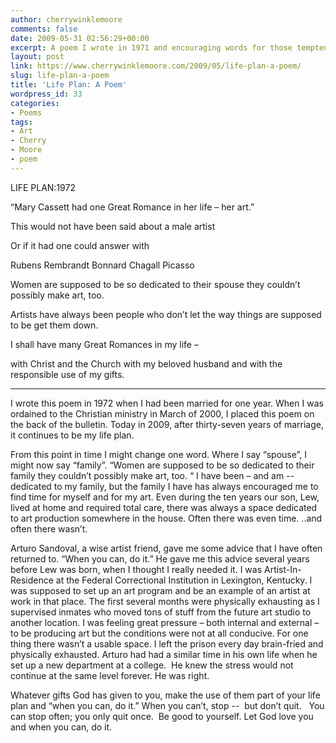 ```yaml
---
author: cherrywinklemoore
comments: false
date: 2009-05-31 02:56:29+00:00
excerpt: A poem I wrote in 1971 and encouraging words for those tempted to quit.
layout: post
link: https://www.cherrywinklemoore.com/2009/05/life-plan-a-poem/
slug: life-plan-a-poem
title: 'Life Plan: A Poem'
wordpress_id: 33
categories:
- Poems
tags:
- Art
- Cherry
- Moore
- poem
---
```


LIFE PLAN:1972

“Mary Cassett had one Great Romance
in her life – her art.”

This would not have been said
about a male artist

Or if it had one could answer with

Rubens
Rembrandt
Bonnard
Chagall
Picasso

Women are supposed to be
so dedicated to their spouse
they couldn’t possibly make art, too.

Artists have always been people
who don’t let the way things are
supposed to be
get them down.

I shall have many Great Romances in
my life –

with Christ and the Church
with my beloved husband
and with the responsible use of my gifts.

__________________________

I wrote this poem in 1972 when I had been married for one year. When I was ordained to the Christian ministry in March of 2000, I placed this poem on the back of the bulletin. Today in 2009, after thirty-seven years of marriage, it continues to be my life plan.

From this point in time I might change one word. Where I say “spouse”, I might now say “family”. “Women are supposed to be so dedicated to their family they couldn’t possibly make art, too. “ I have been – and am -- dedicated to my family, but the family I have has always encouraged me to find time for myself and for my art. Even during the ten years our son, Lew, lived at home and required total care, there was always a space dedicated to art production somewhere in the house. Often there was even time. ..and often there wasn’t.

Arturo Sandoval, a wise artist friend, gave me some advice that I have often returned to. “When you can, do it.” He gave me this advice several years before Lew was born, when I thought I really needed it. I was Artist-In-Residence at the Federal Correctional Institution in Lexington, Kentucky. I was supposed to set up an art program and be an example of an artist at work in that place. The first several months were physically exhausting as I supervised inmates who moved tons of stuff from the future art studio to another location. I was feeling great pressure – both internal and external – to be producing art but the conditions were not at all conducive. For one thing there wasn’t a usable space. I left the prison every day brain-fried and physically exhausted. Arturo had had a similar time in his own life when he set up a new department at a college.  He knew the stress would not continue at the same level forever. He was right.

Whatever gifts God has given to you, make the use of them part of your life plan and “when you can,
do it.” When you can’t, stop --  but don’t quit.   You can stop often; you only quit once.  Be good to yourself. Let God love you and when you can, do it.
